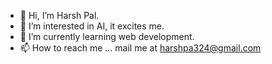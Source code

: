 - 👋 Hi, I’m Harsh Pal.
- 👀 I’m interested in AI, it excites me.
- 🌱 I’m currently learning web development.
- 📫 How to reach me ... mail me at harshpa324@gmail.com

<!---
harshpa324/harshpa324 is a ✨ special ✨ repository because its `README.md` (this file) appears on your GitHub profile.
You can click the Preview link to take a look at your changes.
--->

